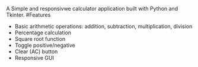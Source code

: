 A Simple and responsivwe calculator application built with Python and Tkinter.
#Features
- Basic arithmetic operations: addition, subtraction, multiplication, division
- Percentage calculation
- Square root function
- Toggle positive/negative
- Clear (AC) button
- Responsive GUI
